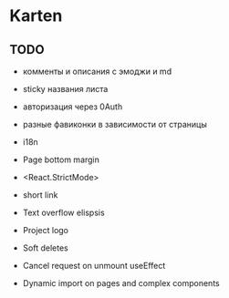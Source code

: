 # Karten

## TODO

- комменты и описания с эмоджи и md

- sticky названия листа

- авторизация через 0Auth

- разные фавиконки в зависимости от страницы

- i18n

- Page bottom margin

- <React.StrictMode>

- short link

- Text overflow elispsis

- Project logo

- Soft deletes

- Cancel request on unmount useEffect

- Dynamic import on pages and complex components
